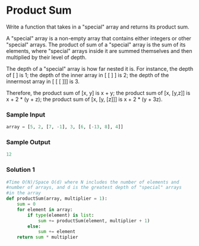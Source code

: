 
# Product Sum

Write a function that takes in a "special" array and returns
its product sum. 

A "special" array is a non-empty array that contains either 
integers or other "special" arrays. The product of sum of 
a "special" array is the sum of its elements, where "special"
arrays inside it are summed themselves and then multiplied by
their level of depth.

The depth of a "special" array is how far nested it is. For 
instance, the depth of [ ] is 1; the depth of the inner array
in [ [ ] ] is 2; the depth of the innermost array in [ [ [ ]]]
is 3. 

Therefore, the product sum of [x, y] is x + y; the product sum 
of [x, [y,z]] is x + 2 * (y + z); the product sum of [x, [y, [z]]]
is x + 2 * (y + 3z).

### Sample Input

```python
array = [5, 2, [7, -1], 3, [6, [-13, 8], 4]]
```
### Sample Output 

```python
12
```
### Solution 1 

```python
#Time O(N)/Space O(d) where N includes the number of elements and 
#number of arrays, and d is the greatest depth of "special" arrays
#in the array
def productSum(array, multiplier = 1):
    sum = 0
	for element in array:
		if type(element) is list:
			sum += productSum(element, multiplier + 1)
		else:
			sum += element
	return sum * multiplier
```